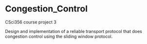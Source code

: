 # Congestion_Control
CSci356 course project 3

Design and implementation of a reliable transport protocol that does congestion control using the sliding window protocol.
